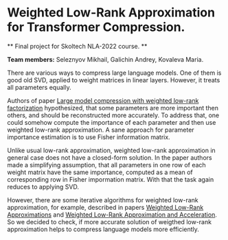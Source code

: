 # Weighted Low-Rank Approximation for Transformer Compression.
** Final project for Skoltech NLA-2022 course. **

**Team members:** Seleznyov Mikhail, Galichin Andrey, Kovaleva Maria.

There are various ways to compress large language models. 
One of them is good old SVD, applied to weight matrices in linear layers. 
However, it treats all parameters equally.

Authors of paper [Large model compression with weighted low-rank factorization](https://arxiv.org/pdf/2207.00112.pdf)
hypothesized, that some parameters are more important then others, and should be reconstructed more accurately. 
To address that, one could somehow compute the importance of each parameter and then use weighted low-rank approximation.
A sane approach for parameter importance estimation is to use Fisher information matrix.

Unlike usual low-rank approximation, weighted low-rank approximation in general case does not have a closed-form solution.
In the paper authors made a simplifying assumption, that all parameters in one row of each weight matrix have the same importance, 
computed as a mean of corresponding row in Fisher impormation matrix. With that the task again reduces to applying SVD.

However, there are some iterative algorithms for weighted low-rank approximation, 
for example, described in papers [Weighted Low-Rank Approximations](https://www.aaai.org/Papers/ICML/2003/ICML03-094.pdf) 
and [Weighted Low-Rank Approximation and Acceleration](https://arxiv.org/pdf/2109.11057.pdf).
So we decided to check, if more accurate solution of weigthed low-rank approximation helps to compress language models more efficiently.
